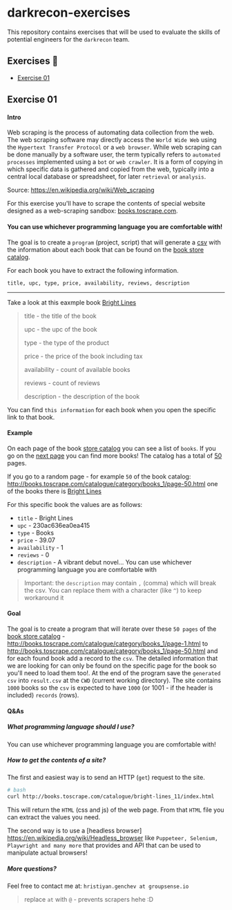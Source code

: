 # darkrecon-exercises

This repository contains exercises that will be used to evaluate the skills of potential engineers for the `darkrecon` team.

## Exercises 📝

- [Exercise 01](#exercise-01)

## Exercise 01

#### Intro

Web scraping is the process of automating data collection from the web. The web scraping software may directly access the `World Wide Web` using the `Hypertext Transfer Protocol` or a `web browser`. While web scraping can be done manually by a software user, the term typically refers to `automated processes` implemented using a `bot` or `web crawler`. It is a form of copying in which specific data is gathered and copied from the web, typically into a central local database or spreadsheet, for later `retrieval` or `analysis`.

Source: https://en.wikipedia.org/wiki/Web_scraping

For this exercise you'll have to scrape the contents of special website designed as a web-scraping sandbox: [books.toscrape.com](http://books.toscrape.com/).

#### You can use whichever programming language you are comfortable with! 

The goal is to create a `program` (project, script) that will generate a [csv](https://en.wikipedia.org/wiki/Comma-separated_values) with the information about each book that can be found on the [book store catalog](http://books.toscrape.com/catalogue/category/books_1/index.html).

For each book you have to extract the following information.

```csv
title, upc, type, price, availability, reviews, description 
```

---

Take a look at this eaxmple book [Bright Lines](http://books.toscrape.com/catalogue/bright-lines_11/index.html)

> title - the title of the book
> 
> upc - the upc of the book
> 
> type - the type of the product
> 
> price - the price of the book including tax
> 
> availability - count of available books
> 
> reviews - count of reviews
> 
> description - the description of the book

You can find `this information` for each book when you open the specific link to that book.

#### Example

On each page of the book [store catalog](http://books.toscrape.com/catalogue/category/books_1/index.html) you can see a list of `books`. If you go on the [next page](http://books.toscrape.com/catalogue/category/books_1/page-2.html) you can find more books! The catalog has a total of [50](http://books.toscrape.com/catalogue/category/books_1/page-50.html) pages.

If you go to a random page - for example `50` of the book catalog: http://books.toscrape.com/catalogue/category/books_1/page-50.html one of the books there is [Bright Lines](http://books.toscrape.com/catalogue/bright-lines_11/index.html)

For this specific book the values are as follows:

- `title` - Bright Lines
- `upc` - 230ac636ea0ea415
- `type` - Books
- `price` - 39.07
- `availability` - 1
- `reviews` - 0
- `description` - A vibrant debut novel...
You can use whichever programming language you are comfortable with
> Important: the `description` may contain `,` (comma) which will break the csv. You can replace them with a character (like `^`) to keep workaround it

#### Goal

The goal is to create a program that will iterate over these `50 pages` of the [book store catalog](http://books.toscrape.com/catalogue/category/books_1/index.html) - http://books.toscrape.com/catalogue/category/books_1/page-1.html to http://books.toscrape.com/catalogue/category/books_1/page-50.html and for each found book add a record to the `csv`. The detailed information that we are looking for can only be found on the specific page for the book so you'll need to load them too!. At the end of the program save the `generated csv` into `result.csv` at the `CWD` (current working directory). The site contains `1000` books so the `csv` is expected to have `1000` (or 1001 - if the header is included) `records` (rows).

#### Q&As

##### What programming language should I use?

You can use whichever programming language you are comfortable with! 

##### How to get the contents of a site?

The first and easiest way is to send an HTTP (`get`) request to the site.

```bash
# bash
curl http://books.toscrape.com/catalogue/bright-lines_11/index.html
```

This will return the `HTML` (css and js) of the web page. From that `HTML` file you can extract the values you need.

The second way is to use a [headless browser] https://en.wikipedia.org/wiki/Headless_browser like `Puppeteer, Selenium, Playwright and many more` that provides and API that can be used to manipulate actual browsers!

##### More questions?

Feel free to contact me at: `hristiyan.genchev at groupsense.io` 

> replace ` at ` with `@` - prevents scrapers hehe :D
